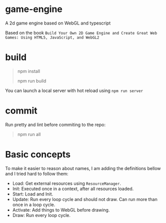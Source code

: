 # game-engine

A 2d game engine based on WebGL and typescript

Based on the book `Build Your Own 2D Game Engine and Create Great Web Games: Using HTML5, JavaScript, and WebGL2`

# build

> npm install
>
> npm run build

You can launch a local server with hot reload using `npm run server`

# commit

Run pretty and lint before commiting to the repo:

> npm run all

# Basic concepts

To make it easier to reason about names, I am adding the definitions bellow and I tried hard to follow them:

- Load: Get external resources using `ResourceManager`.
- Init: Executed once in a context, after all resources loaded.
- Start: Load and Init.
- Update: Run every loop cycle and should not draw. Can run more than once in a loop cycle.
- Activate: Add things to WebGL before drawing.
- Draw: Run every loop cycle.
